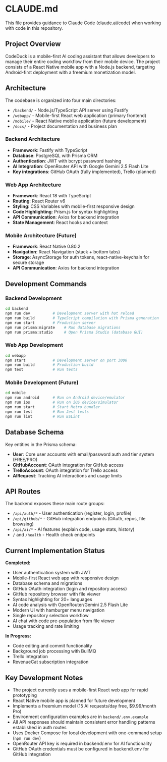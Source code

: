 # CLAUDE.md

This file provides guidance to Claude Code (claude.ai/code) when working with code in this repository.

## Project Overview

CodeDuck is a mobile-first AI coding assistant that allows developers to manage their entire coding workflow from their mobile device. The project consists of a React Native mobile app with a Node.js backend, targeting Android-first deployment with a freemium monetization model.

## Architecture

The codebase is organized into four main directories:
- `/backend/` - Node.js/TypeScript API server using Fastify
- `/webapp/` - Mobile-first React web application (primary frontend)
- `/mobile/` - React Native mobile application (future development)
- `/docs/` - Project documentation and business plan

### Backend Architecture
- **Framework**: Fastify with TypeScript
- **Database**: PostgreSQL with Prisma ORM
- **Authentication**: JWT with bcrypt password hashing
- **AI Integration**: OpenRouter API with Google Gemini 2.5 Flash Lite
- **Key integrations**: GitHub OAuth (fully implemented), Trello (planned)

### Web App Architecture
- **Framework**: React 18 with TypeScript
- **Routing**: React Router v6
- **Styling**: CSS Variables with mobile-first responsive design
- **Code Highlighting**: Prism.js for syntax highlighting
- **API Communication**: Axios for backend integration
- **State Management**: React hooks and context

### Mobile Architecture (Future)
- **Framework**: React Native 0.80.2
- **Navigation**: React Navigation (stack + bottom tabs)
- **Storage**: AsyncStorage for auth tokens, react-native-keychain for secure storage
- **API Communication**: Axios for backend integration

## Development Commands

### Backend Development
```bash
cd backend
npm run dev          # Development server with hot reload
npm run build        # TypeScript compilation with Prisma generation
npm run start        # Production server
npm run prisma:migrate    # Run database migrations
npm run prisma:studio     # Open Prisma Studio (database GUI)
```

### Web App Development
```bash
cd webapp
npm start            # Development server on port 3000
npm run build        # Production build
npm test             # Run tests
```

### Mobile Development (Future)
```bash
cd mobile
npm run android      # Run on Android device/emulator
npm run ios          # Run on iOS device/simulator
npm run start        # Start Metro bundler
npm run test         # Run Jest tests
npm run lint         # Run ESLint
```

## Database Schema

Key entities in the Prisma schema:
- **User**: Core user accounts with email/password auth and tier system (FREE/PRO)
- **GitHubAccount**: OAuth integration for GitHub access
- **TrelloAccount**: OAuth integration for Trello access
- **AIRequest**: Tracking AI interactions and usage limits

## API Routes

The backend exposes these main route groups:
- `/api/auth/*` - User authentication (register, login, profile)
- `/api/github/*` - GitHub integration endpoints (OAuth, repos, file browsing)
- `/api/ai/*` - AI features (explain code, usage stats, history)
- `/` and `/health` - Health check endpoints

## Current Implementation Status

**Completed:**
- User authentication system with JWT
- Mobile-first React web app with responsive design
- Database schema and migrations
- GitHub OAuth integration (login and repository access)
- GitHub repository browser with file viewer
- Syntax highlighting for 20+ languages
- AI code analysis with OpenRouter/Gemini 2.5 Flash Lite
- Modern UI with hamburger menu navigation
- Single repository selection workflow
- AI chat with code pre-population from file viewer
- Usage tracking and rate limiting

**In Progress:**
- Code editing and commit functionality
- Background job processing with BullMQ
- Trello integration
- RevenueCat subscription integration

## Key Development Notes

- The project currently uses a mobile-first React web app for rapid prototyping
- React Native mobile app is planned for future development
- Implements a freemium model (15 AI requests/day free, $9.99/month Pro)
- Environment configuration examples are in `backend/.env.example`
- All API responses should maintain consistent error handling patterns established in auth routes
- Uses Docker Compose for local development with one-command setup (`npm run dev`)
- OpenRouter API key is required in backend/.env for AI functionality
- GitHub OAuth credentials must be configured in backend/.env for GitHub integration